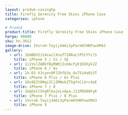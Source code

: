 ```yaml
---
layout: produk-casinghp
title: Firefly Serenity Free Skies iPhone Case
categories: iphone

# Produk
product-title: Firefly Serenity Free Skies iPhone Case
harga: 90000
sku: hn-3012
image-drive: 1VvrvK-Toyij446i3yParm0tHKPxwVM43
gallery:
  - url: 1EmBDVIJ14cwilXxufTZARuLtPStYYclS
    title: iPhone 5 / 5s / SE
  - url: 1i1VslZABkfByRW0jIvbAcFyE1OIKyk2Z
    title: iPhone 6 / 6s
  - url: 1k-DJ-VJcyov0PJ3hfb3o_ds75iHa0iVT
    title: iPhone 6 Plus / 6s Plus
  - url: 1Os6EZt8NqiICjZMNokZT5gfnCiXrc4oE
    title: iPhone 7 / 8
  - url: 1UqEeCCShgRlkajoLxApa-J11M5K80FyK
    title: iPhone 7 Plus / 8 Plus
  - url: 1VvrvK-Toyij446i3yParm0tHKPxwVM43
    title: iPhone X
---
```

